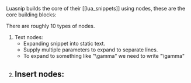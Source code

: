 Luasnip builds the core of their [[lua_snippets]] using nodes, these are the core building blocks:

There are roughly 10 types of nodes.

1. Text nodes: 
	- Expanding snippet into static text.
	- Supply multiple parameters to expand to separate lines.
	- To expand to something like "\gamma" we need to write "\\gamma"
2. Insert nodes:
	- 